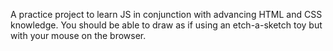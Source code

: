 A practice project to learn JS in conjunction with advancing HTML and CSS knowledge. 
You should be able to draw as if using an etch-a-sketch toy but with your mouse on the browser. 